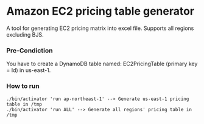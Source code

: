 Amazon EC2 pricing table generator
==================================

A tool for generating EC2 pricing matrix into excel file. Supports all regions excluding BJS.

### Pre-Condiction
You have to create a DynamoDB table named: EC2PricingTable (primary key = Id) in us-east-1.

### How to run
```
./bin/activator 'run ap-northeast-1' --> Generate us-east-1 pricing table in /tmp
./bin/activator 'run ALL' --> Generate all regions' pricing table in /tmp
```
